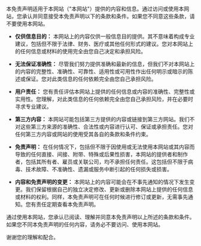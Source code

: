 
本免责声明适用于本网站（"本网站"）提供的内容和信息。通过访问或使用本网站，您承认并同意接受本免责声明以下的条款和条件。如果您不同意这些条款，请不要使用本网站。

- **仅供信息目的：** 本网站上的内容仅供一般信息目的提供。其不意味着构成专业建议，包括但不限于法律、财务、医疗或其他任何形式的建议。您对本网站上的任何信息或材料的使用完全由您自己决定和承担风险。

- **无法保证准确性：** 尽管我们努力提供准确和最新的信息，但我们不对本网站上的内容的完整性、准确性、可靠性、适用性或可用性作出任何明示或暗示的陈述或保证。您对此类信息的任何依赖完全由您自己承担风险。

- **用户责任：** 您有责任评估本网站上提供的任何信息或内容的准确性、完整性或实用性。您理解，对此类信息的任何依赖完全由您自己承担风险，并在必要时寻求专业建议。

- **第三方内容：** 本网站可能包括第三方提供的内容或链接到第三方网站。我们不对这些第三方来源的准确性、合法性或内容进行认可、保证或承担责任。您对任何第三方内容或网站的使用受其各自的条款和条件约束。

- **免责声明：** 在任何情况下，包括但不限于因使用或无法使用本网站或其内容而导致的任何直接、间接、附带、特殊或后果性损害，本网站的提供者和制作者，包括其所有者、雇员或关联公司，均不承担任何责任。这包括但不限于病毒、技术故障、不准确性、遗漏或服务中断引起的任何损失或损害。

- **内容和免责声明的变更：** 本网站上的内容可能会在不事先通知的情况下发生变更。我们保留根据自己的独立决定修改、更新或删除本网站上提供的任何信息或材料的权利。同样，本免责声明可在任何时候进行修订或更新，无需事先通知。您有责任定期查看本免责声明。

通过使用本网站，您承认已阅读、理解并同意本免责声明以上所述的条款和条件。如果您不同本免责声明的任何内容，请务必不要访问、使用本网站。

谢谢您的理解和配合。


